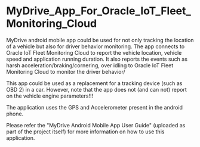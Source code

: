 # MyDrive_App_For_Oracle_IoT_Fleet_Monitoring_Cloud
MyDrive android mobile app could be used for not only tracking the location of a vehicle but also for driver behavior monitoring.
The app connects to Oracle IoT Fleet Monitoring Cloud to report the vehicle location, vehicle speed and application running duration.
It also reports the events such as harsh acceleration/braking/cornering, over idling to Oracle IoT Fleet Monitoring Cloud to monitor the driver behavior/

This app could be used as a replacement for a tracking device (such as OBD 2) in a car.
However, note that the app does not (and can not) report on the vehicle engine parameters!!!

The application uses the GPS and Accelerometer present in the android phone.

Please refer the "MyDrive Android Mobile App User Guide" (uploaded as part of the project itself) for more information on how to use this application.
